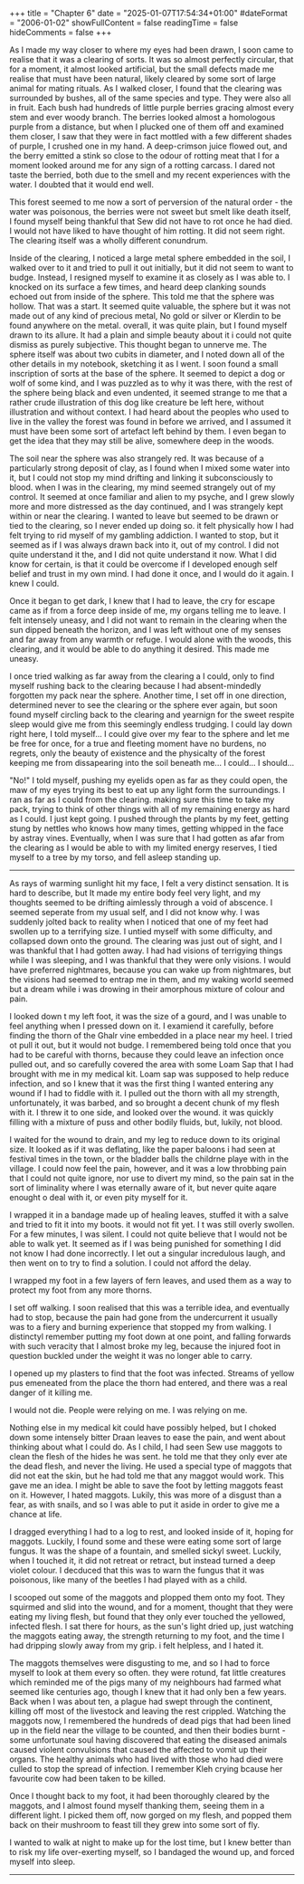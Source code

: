 +++
title = "Chapter 6"
date = "2025-01-07T17:54:34+01:00"
#dateFormat = "2006-01-02" 
showFullContent = false
readingTime = false
hideComments = false
+++

As I made my way closer to where my eyes had been drawn, I soon came to realise that it was a clearing of sorts. It was so almost perfectly circular, that for a moment, it almost looked artificial, but the small defects made me realise that must have been natural, likely cleared by some sort of large animal for mating rituals. As I walked closer, I found that the clearing was surrounded by bushes, all of the same species and type. They were also all in fruit. Each bush had hundreds of little purple berries gracing almost every stem and ever woody branch. The berries looked almost a homologous purple from a distance, but when I plucked one of them off and examined them closer, I saw that they were in fact mottled with a few different shades of purple, I crushed one in my hand. A deep-crimson juice flowed out, and the berry emitted a stink so close to the odour of rotting meat that I for a moment looked around me for any sign of a rotting carcass. I dared not taste the berried, both due to the smell and my recent experiences with the water. I doubted that it would end well.

This forest seemed to me now a sort of perversion of the natural order -  the water was poisonous, the berries were not sweet but smelt like death itself, I found myself being thankful that Sew did not have to rot once he had died. I would not have liked to have thought of him rotting. It did not seem right. The clearing itself was a wholly different conundrum.

Inside of the clearing, I noticed a large metal sphere embedded in the soil, I walked over to it and tried to pull it out initially, but it did not seem to want to budge. Instead, I resigned myself to examine it as closely as I was able to. I knocked on its surface a few times, and heard deep clanking sounds echoed out from inside of the sphere. This told me that the sphere was hollow. That was a start. It seemed quite valuable, the sphere but it was not made out of any kind of precious metal, No gold or silver or Klerdin to be found anywhere on the metal. overall, it was quite plain, but I found myself drawn to its allure. It had a plain and simple beauty about it i could not quite dismiss as purely subjective. This thought began to unnerve me. The sphere itself was about two cubits in diameter, and I noted down all of the other details in my notebook, sketching it as I went. I soon found a small inscription of sorts at the base of the sphere. It seemed to depict a dog or wolf of some kind, and I was puzzled as to why it was there, with the rest of the sphere being black and even undented, it seemed strange to me that a rather crude illustration of this dog like creature be left here, without illustration and without context. I had heard about the peoples who used to live in the valley the forest was found in before we arrived, and I assumed it must have been some sort of artefact left behind by them. I even began to get the idea that they may still be alive, somewhere deep in the woods.

The soil near the sphere was also strangely red. It was because of  a particularly strong deposit of clay, as I found when I mixed some water into it, but I could not stop my mind drifting and linking it subconsciously to blood. when I was in the clearing, my mind seemed strangely out of my control. It seemed at once familiar and alien to my psyche, and I grew slowly more and more distressed as the day continued, and I was strangely kept within or near the clearing. I wanted to leave but  seemed to be drawn or tied to the clearing, so I never ended up doing so. it felt physically how I had felt trying to rid myself of my gambling addiction. I wanted to stop, but it seemed as if I was always drawn back into it, out of my control. I did not quite understand it the, and I did not quite understand it now. What I did know for certain, is that it could be overcome if I developed enough self belief and trust in my own mind.
I had done it once, and I would do it again. I knew I could.

Once it began to get dark, I knew that I had to leave,  the cry for escape came as if from a force deep inside of me, my organs telling me to leave. I felt intensely uneasy, and I did not want to remain in the clearing when the sun dipped beneath the horizon, and I was left without one of my senses and far away from any warmth or refuge. I would alone with the woods, this clearing, and it would be able to do anything it desired. This made me uneasy.

I once tried walking as far away from the clearing a I could, only to find myself rushing back to the clearing because I had absent-mindedly forgotten my pack near the sphere. Another time, I set off in one direction, determined never to see the clearing or the sphere ever again, but soon found myself circling back to the clearing and yearnign for the sweet respite sleep would give me from this seemingly endless trudging. I could lay down right here, I told myself... I could give over my fear to the sphere and let me be free for once, for a true and fleeting moment have no burdens, no regrets, only the beauty of existence and the physicalty of the forest keeping me from dissapearing into the soil beneath me... I could... I should...

"No!" I told myself, pushing my eyelids open as far as they could open, the maw of my eyes trying its best to eat up any light form the surroundings. I ran as far as I could from the clearing. making sure this time to take my pack, trying to think of other things with all of my remaining energy as hard as I could. I just kept going. I pushed through the plants by my feet, getting stung by nettles who knows how many times, getting whipped in the face by astray vines. Eventually, when I was sure that I had gotten as afar from the clearing as I would be able to with my limited energy reserves, I tied myself to a tree by my torso, and fell asleep standing up.

***
As rays of warming sunlight hit my face, I felt a very distinct sensation. It is hard to describe, but It made my entire body feel very light, and my thoughts seemed to be drifting aimlessly through a void of abscence. I seemed seperate from my usual self, and I did not know why. I was suddenly jolted back to reality when  I noticed that one of my feet had swollen up to a terrifying size. I untied myself with some difficulty, and collapsed down onto the ground. The clearing was just out of sight, and I was thankful that I had gotten away. I had had visions of terrigying things while I was sleeping, and I was thankful that they were only visions. I would have preferred nightmares, because you can wake up from nightmares, but the visions had seemed to entrap me in them, and my waking world seemed but a dream while i was drowing in their amorphous mixture of colour and pain.

I looked down t my left foot, it was the size of a gourd, and I was unable to feel anything when I pressed down on it. I examiend it carefully, before finding the thorn of the Ghalr vine embedded in a place near my heel. I tried ot pull it out, but it would not budge. I remembered being told once that you had to be careful with thorns, because they could leave an infection once pulled out, and so  carefully covered the area with some Loam Sap that I had brought with me in my medical kit. Loam sap was supposed to help reduce infection, and so I knew that it was the first thing I wanted entering any wound if I had to fiddle with it. I pulled out the thorn with all my strength, unfortunately, it was barbed, and so brought a decent chunk of my flesh with it. I threw it to one side, and looked over the wound. it was quickly filling with a mixture of puss and other bodily fluids, but, lukily, not blood.

I waited for the wound to drain, and my leg to reduce down to its original size. It looked as if it was deflating, like the paper baloons i had seen at festival times in the town, or the bladder balls the childrne playe with in the village. I could now feel the pain, however, and it was a low throbbing pain that I could not quite ignore, nor use to divert my mind, so  the pain sat in the sort of liminality where I was eternally aware of it, but never quite aqare enought o deal with it, or even pity myself for it.

I wrapped it in a bandage made up of healing leaves, stuffed it with a salve and tried to fit it into my boots. it would not fit yet. I t was still overly swollen. For a few minutes, I was silent. I could not quite believe that I would not be able to walk yet. It seemed as if I was being punished for something I did not know I had done incorrectly. I let out a singular incredulous laugh, and then went on to try to find a solution. I could not afford the delay.

I wrapped my foot in a few layers of fern leaves, and used them as a way to protect my foot from any more thorns.

I set off walking.
I soon realised that this was a terrible idea, and eventually had to stop, because the pain had gone from the undercurrent it usually was to a fiery and burning experience that stopped my from walking. I distinctyl remember putting my foot down at one point, and falling forwards with such veracity that I almost broke my leg, because the injured foot in question buckled under the weight it was no longer able to carry.

I opened up my plasters to find that the foot was infected. Streams of yellow pus emeneated from the place the thorn had entered, and there was a real danger of it killing me.

I would not die. People were relying on me. I was relying on me.

Nothing else in my medical kit could have possibly helped, but I choked down some intensely bitter Draan leaves to ease the pain, and went about thinking about what I could do. As I child, I had seen Sew use maggots to clean the flesh of the hides he was sent. he told me that they only ever ate the dead flesh, and never the living. He used a special type of maggots that did not eat the skin, but he had told me that any maggot would work. This gave me an idea. I might be able to save the foot by letting maggots feast on it. However, I hated maggots. Lukily, this was more of a disgust than a fear, as with snails, and so I was able to put it aside in order to give me a chance at life.

I dragged everything I had to a log to rest, and looked inside of it, hoping for maggots. Luckily, I found some and these were eating some sort of large fungus. It was the shape of a fountain, and smelled sickyl sweet. Luckily, when I touched it, it did not retreat or retract, but instead turned a deep violet colour. I decduced that this was to warn the fungus that it was poisonous, like many of the beetles I had played with as a child.

I scooped out some of the maggots and plopped them onto my foot. They squirmed and slid into the wound, and for a moment,  thought that they were eating my living flesh, but found that they only ever touched the yellowed, infected flesh. I sat there for hours, as the sun's light dried up, just watching the maggots eating away, the strength returning to my foot, and the time I had dripping slowly away from my grip. i felt helpless, and I hated it.

The maggots themselves were disgusting to me, and so I had to force myself to look at them every so often. they were rotund, fat little creatures which reminded me of the pigs many of my neighbours had farmed what seemed like centuries ago, though I knew that it had only ben a few years. Back when I was about ten, a plague had swept through the continent, killing off most of the livestock and leaving the rest crippled. Watching the maggots now, I remembered the hundreds of dead pigs that had been lined up in the field near the village to be counted, and then their bodies burnt - some unfortunate soul having discovered that eating the diseased animals caused violent convulsions that caused the affected to vomit up their organs. The healthy animals who had lived with those who had died were culled to stop the spread of infection. I remember Kleh crying bcause her favourite cow had been taken to be killed.

Once I thought back to my foot, it had been thoroughly cleared by the maggots, and I almost found myself thanking them, seeing them in a different light. I picked them off, now gorged on my flesh, and popped them back on their mushroom to feast till they grew into some sort of fly.

I wanted to walk at night to make up for the lost time, but I knew better than to risk my life over-exerting myself, so I bandaged the wound up, and forced myself into sleep.


---